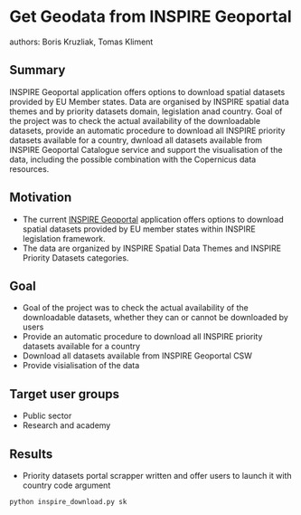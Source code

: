 # Get Geodata from INSPIRE Geoportal
authors: Boris Kruzliak, Tomas Kliment

## Summary
INSPIRE Geoportal application offers options to download spatial datasets provided by EU Member states. Data are organised by INSPIRE spatial data themes and by priority datasets domain, legislation anad country. Goal of the project was to check the actual availability of the downloadable datasets, provide an automatic procedure to download all INSPIRE priority datasets available for a country, dwnload all datasets available from INSPIRE Geoportal Catalogue service and support the visualisation of the data, including the possible combination with the Copernicus data resources.

## Motivation
- The current [INSPIRE Geoportal](http://inspire-geoportal.ec.europa.eu/) application offers options to download spatial datasets provided by EU member states within INSPIRE legislation framework. 
- The data are organized by INSPIRE Spatial Data Themes and INSPIRE Priority Datasets categories.

## Goal
- Goal of the project was to check the actual availability of the downloadable datasets, whether they can or cannot be downloaded by users
- Provide an automatic procedure to download all INSPIRE priority datasets available for a country
- Download all datasets available from INSPIRE Geoportal CSW
- Provide visialisation of the data

## Target user groups
- Public sector
- Research and academy

## Results
- Priority datasets portal scrapper written and offer users to launch it with country code argument
```bash
python inspire_download.py sk
```


